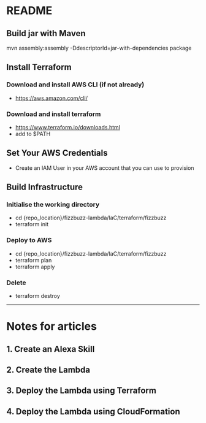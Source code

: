 # README #

## Build jar with Maven ##
mvn assembly:assembly -DdescriptorId=jar-with-dependencies package

## Install Terraform ##

### Download and install AWS CLI (if not already) ###
* https://aws.amazon.com/cli/

### Download and install terraform ###
* https://www.terraform.io/downloads.html
* add to $PATH

## Set Your AWS Credentials ##
* Create an IAM User in your AWS account that you can use to provision

## Build Infrastructure ##

### Initialise the working directory
* cd {repo_location}/fizzbuzz-lambda/IaC/terraform/fizzbuzz
* terraform init

### Deploy to AWS ###
* cd {repo_location}/fizzbuzz-lambda/IaC/terraform/fizzbuzz
* terraform plan
* terraform apply

### Delete ###
* terraform destroy


------------------------------------
# Notes for articles #

## 1. Create an Alexa Skill ##

## 2. Create the Lambda ##

## 3. Deploy the Lambda using Terraform ##

## 4. Deploy the Lambda using CloudFormation ##
